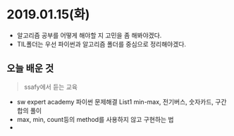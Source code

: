 # 2019.01.15(화)

- 알고리즘 공부를 어떻게 해야할 지 고민을 좀 해봐야겠다.
- TIL폴더는 우선 파이썬과 알고리즘 폴더를 중심으로 정리해야겠다.



## 오늘 배운 것

> ssafy에서 듣는 교육

- sw expert academy 파이썬 문제해결 List1 min-max, 전기버스, 숫자카드, 구간합의 풀이
- max, min, count등의 method를 사용하지 않고 구현하는 법
- 


